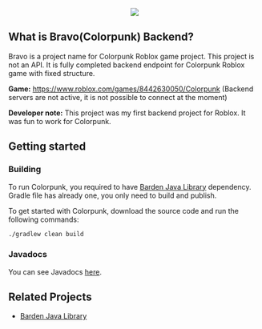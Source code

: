 <p align="center">
  <img src="https://user-images.githubusercontent.com/45916622/181359341-8374b986-7441-4022-99cb-4d7c4483bb77.png">
</p>

## What is Bravo(Colorpunk) Backend?

Bravo is a project name for Colorpunk Roblox game project. This project is not an API. It is fully completed backend
endpoint for Colorpunk Roblox game with fixed structure.

**Game:** https://www.roblox.com/games/8442630050/Colorpunk (Backend servers are not active, it is not possible to connect
at the moment)

**Developer note:** This project was my first backend project for Roblox. It was fun to work for Colorpunk.

## Getting started

### Building

To run Colorpunk, you required to have [Barden Java Library](https://github.com/Obyvante/barden-java-library) dependency. Gradle file has already one, you only need to build and publish.

To get started with Colorpunk, download the source code and run the following commands:

```bash
./gradlew clean build
```

### Javadocs
You can see Javadocs [here](https://obyvante.github.io/colorpunk/).

## Related Projects
- [Barden Java Library](https://github.com/Obyvante/barden-java-library)
